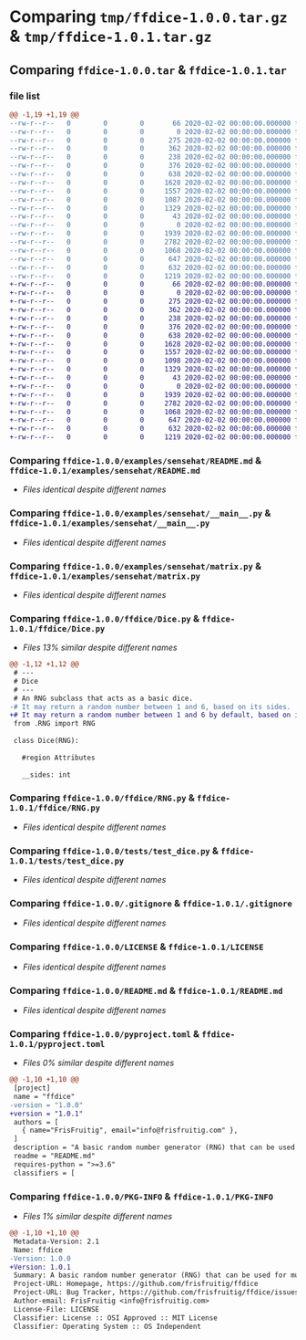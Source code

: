 # Comparing `tmp/ffdice-1.0.0.tar.gz` & `tmp/ffdice-1.0.1.tar.gz`

## Comparing `ffdice-1.0.0.tar` & `ffdice-1.0.1.tar`

### file list

```diff
@@ -1,19 +1,19 @@
--rw-r--r--   0        0        0       66 2020-02-02 00:00:00.000000 ffdice-1.0.0/.gitattributes
--rw-r--r--   0        0        0        0 2020-02-02 00:00:00.000000 ffdice-1.0.0/__init__.py
--rw-r--r--   0        0        0      275 2020-02-02 00:00:00.000000 ffdice-1.0.0/examples/basic/README.md
--rw-r--r--   0        0        0      362 2020-02-02 00:00:00.000000 ffdice-1.0.0/examples/basic/__main__.py
--rw-r--r--   0        0        0      238 2020-02-02 00:00:00.000000 ffdice-1.0.0/examples/colors/README.md
--rw-r--r--   0        0        0      376 2020-02-02 00:00:00.000000 ffdice-1.0.0/examples/colors/__main__.py
--rw-r--r--   0        0        0      638 2020-02-02 00:00:00.000000 ffdice-1.0.0/examples/sensehat/README.md
--rw-r--r--   0        0        0     1628 2020-02-02 00:00:00.000000 ffdice-1.0.0/examples/sensehat/__main__.py
--rw-r--r--   0        0        0     1557 2020-02-02 00:00:00.000000 ffdice-1.0.0/examples/sensehat/matrix.py
--rw-r--r--   0        0        0     1087 2020-02-02 00:00:00.000000 ffdice-1.0.0/ffdice/Dice.py
--rw-r--r--   0        0        0     1329 2020-02-02 00:00:00.000000 ffdice-1.0.0/ffdice/RNG.py
--rw-r--r--   0        0        0       43 2020-02-02 00:00:00.000000 ffdice-1.0.0/ffdice/__init__.py
--rw-r--r--   0        0        0        0 2020-02-02 00:00:00.000000 ffdice-1.0.0/tests/__init__.py
--rw-r--r--   0        0        0     1939 2020-02-02 00:00:00.000000 ffdice-1.0.0/tests/test_dice.py
--rw-r--r--   0        0        0     2782 2020-02-02 00:00:00.000000 ffdice-1.0.0/.gitignore
--rw-r--r--   0        0        0     1068 2020-02-02 00:00:00.000000 ffdice-1.0.0/LICENSE
--rw-r--r--   0        0        0      647 2020-02-02 00:00:00.000000 ffdice-1.0.0/README.md
--rw-r--r--   0        0        0      632 2020-02-02 00:00:00.000000 ffdice-1.0.0/pyproject.toml
--rw-r--r--   0        0        0     1219 2020-02-02 00:00:00.000000 ffdice-1.0.0/PKG-INFO
+-rw-r--r--   0        0        0       66 2020-02-02 00:00:00.000000 ffdice-1.0.1/.gitattributes
+-rw-r--r--   0        0        0        0 2020-02-02 00:00:00.000000 ffdice-1.0.1/__init__.py
+-rw-r--r--   0        0        0      275 2020-02-02 00:00:00.000000 ffdice-1.0.1/examples/basic/README.md
+-rw-r--r--   0        0        0      362 2020-02-02 00:00:00.000000 ffdice-1.0.1/examples/basic/__main__.py
+-rw-r--r--   0        0        0      238 2020-02-02 00:00:00.000000 ffdice-1.0.1/examples/colors/README.md
+-rw-r--r--   0        0        0      376 2020-02-02 00:00:00.000000 ffdice-1.0.1/examples/colors/__main__.py
+-rw-r--r--   0        0        0      638 2020-02-02 00:00:00.000000 ffdice-1.0.1/examples/sensehat/README.md
+-rw-r--r--   0        0        0     1628 2020-02-02 00:00:00.000000 ffdice-1.0.1/examples/sensehat/__main__.py
+-rw-r--r--   0        0        0     1557 2020-02-02 00:00:00.000000 ffdice-1.0.1/examples/sensehat/matrix.py
+-rw-r--r--   0        0        0     1098 2020-02-02 00:00:00.000000 ffdice-1.0.1/ffdice/Dice.py
+-rw-r--r--   0        0        0     1329 2020-02-02 00:00:00.000000 ffdice-1.0.1/ffdice/RNG.py
+-rw-r--r--   0        0        0       43 2020-02-02 00:00:00.000000 ffdice-1.0.1/ffdice/__init__.py
+-rw-r--r--   0        0        0        0 2020-02-02 00:00:00.000000 ffdice-1.0.1/tests/__init__.py
+-rw-r--r--   0        0        0     1939 2020-02-02 00:00:00.000000 ffdice-1.0.1/tests/test_dice.py
+-rw-r--r--   0        0        0     2782 2020-02-02 00:00:00.000000 ffdice-1.0.1/.gitignore
+-rw-r--r--   0        0        0     1068 2020-02-02 00:00:00.000000 ffdice-1.0.1/LICENSE
+-rw-r--r--   0        0        0      647 2020-02-02 00:00:00.000000 ffdice-1.0.1/README.md
+-rw-r--r--   0        0        0      632 2020-02-02 00:00:00.000000 ffdice-1.0.1/pyproject.toml
+-rw-r--r--   0        0        0     1219 2020-02-02 00:00:00.000000 ffdice-1.0.1/PKG-INFO
```

### Comparing `ffdice-1.0.0/examples/sensehat/README.md` & `ffdice-1.0.1/examples/sensehat/README.md`

 * *Files identical despite different names*

### Comparing `ffdice-1.0.0/examples/sensehat/__main__.py` & `ffdice-1.0.1/examples/sensehat/__main__.py`

 * *Files identical despite different names*

### Comparing `ffdice-1.0.0/examples/sensehat/matrix.py` & `ffdice-1.0.1/examples/sensehat/matrix.py`

 * *Files identical despite different names*

### Comparing `ffdice-1.0.0/ffdice/Dice.py` & `ffdice-1.0.1/ffdice/Dice.py`

 * *Files 13% similar despite different names*

```diff
@@ -1,12 +1,12 @@
 # ---
 # Dice
 # ---
 # An RNG subclass that acts as a basic dice.
-# It may return a random number between 1 and 6, based on its sides.
+# It may return a random number between 1 and 6 by default, based on its sides.
 from .RNG import RNG
 
 class Dice(RNG):
 
   #region Attributes
 
   __sides: int
```

### Comparing `ffdice-1.0.0/ffdice/RNG.py` & `ffdice-1.0.1/ffdice/RNG.py`

 * *Files identical despite different names*

### Comparing `ffdice-1.0.0/tests/test_dice.py` & `ffdice-1.0.1/tests/test_dice.py`

 * *Files identical despite different names*

### Comparing `ffdice-1.0.0/.gitignore` & `ffdice-1.0.1/.gitignore`

 * *Files identical despite different names*

### Comparing `ffdice-1.0.0/LICENSE` & `ffdice-1.0.1/LICENSE`

 * *Files identical despite different names*

### Comparing `ffdice-1.0.0/README.md` & `ffdice-1.0.1/README.md`

 * *Files identical despite different names*

### Comparing `ffdice-1.0.0/pyproject.toml` & `ffdice-1.0.1/pyproject.toml`

 * *Files 0% similar despite different names*

```diff
@@ -1,10 +1,10 @@
 [project]
 name = "ffdice"
-version = "1.0.0"
+version = "1.0.1"
 authors = [
   { name="FrisFruitig", email="info@frisfruitig.com" },
 ]
 description = "A basic random number generator (RNG) that can be used for multiple purposes, such as rolling dice."
 readme = "README.md"
 requires-python = ">=3.6"
 classifiers = [
```

### Comparing `ffdice-1.0.0/PKG-INFO` & `ffdice-1.0.1/PKG-INFO`

 * *Files 1% similar despite different names*

```diff
@@ -1,10 +1,10 @@
 Metadata-Version: 2.1
 Name: ffdice
-Version: 1.0.0
+Version: 1.0.1
 Summary: A basic random number generator (RNG) that can be used for multiple purposes, such as rolling dice.
 Project-URL: Homepage, https://github.com/frisfruitig/ffdice
 Project-URL: Bug Tracker, https://github.com/frisfruitig/ffdice/issues
 Author-email: FrisFruitig <info@frisfruitig.com>
 License-File: LICENSE
 Classifier: License :: OSI Approved :: MIT License
 Classifier: Operating System :: OS Independent
```

